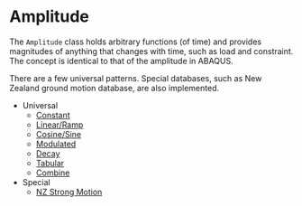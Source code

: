 # Amplitude

The `Amplitude` class holds arbitrary functions (of time) and provides magnitudes of anything that changes with time,
such as load and constraint. The concept is identical to that of the amplitude in ABAQUS.

There are a few universal patterns. Special databases, such as New Zealand ground motion database, are also implemented.

* Universal
    - [Constant](Universal/Constant.md)
    - [Linear/Ramp](Universal/Linear.md)
    - [Cosine/Sine](Universal/Trig.md)
    - [Modulated](Universal/Modulated.md)
    - [Decay](Universal/Decay.md)
    - [Tabular](Universal/Tabular.md)
    - [Combine](Universal/Combine.md)
* Special
    - [NZ Strong Motion](Special/NZStrongMotion.md)
